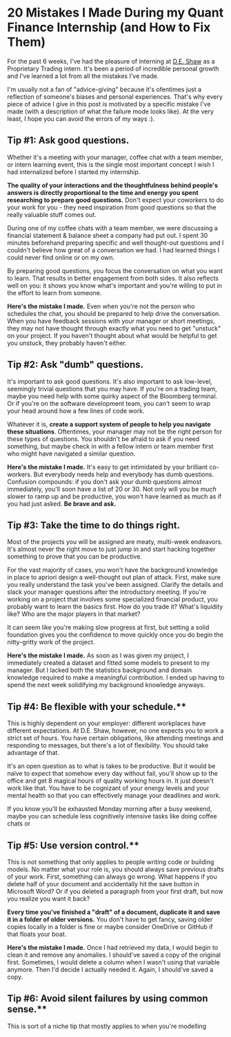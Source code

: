 # 20 Mistakes I Made During my Quant Finance Internship (and How to Fix Them)

For the past 6 weeks, I've had the pleasure of interning at [D.E. Shaw](https://www.deshaw.com/who-we-are) as a Proprietary Trading intern. It's been a period of incredible personal growth and I've learned a lot from all the mistakes I've made.

I'm usually not a fan of "advice-giving" because it's ofentimes just a reflection of someone's biases and personal experiences. That's why every piece of advice I give in this post is motivated by a specific mistake I've made (with a description of what the failure mode looks like). At the very least, I hope you can avoid the errors of my ways :). 

## Tip #1: Ask good questions.

Whether it's a meeting with your manager, coffee chat with a team member, or intern learning event, this is the single most important concept I wish I had internalized before I started my internship.

**The quality of your interactions and the thoughtfulness behind people's answers is directly proportional to the time and energy you spent researching to prepare good questions.** Don't expect your coworkers to do your work for you - they need inspiration from good questions so that the really valuable stuff comes out. 

During one of my coffee chats with a team member, we were discussing a financial statement & balance sheet a company had put out. I spent 30 minutes beforehand preparing specific and well thought-out questions and I couldn't believe how great of a conversation we had. I had learned things I could never find online or on my own.

By preparing good questions, you focus the conversation on what you want to learn. That results in better engagement from both sides. It also reflects well on you: it shows you know what's important and you're willing to put in the effort to learn from someone. 

**Here's the mistake I made.** Even when you're not the person who schedules the chat, you should be prepared to help drive the conversation. When you have feedback sessions with your manager or short meetings, they may not have thought through exactly what you need to get "unstuck" on your project. If you haven't  thought about what would be helpful to get you unstuck, they probably haven't either.

## Tip #2: Ask "dumb" questions.

It's important to ask good questions. It's also important to ask low-level, seemingly trivial questions that you may have. If you're on a trading team, maybe you need help with some quirky aspect of the Bloomberg terminal. Or if you're on the software development team, you can't seem to wrap your head around how a few lines of code work. 

Whatever it is, **create a support system of people to help you navigate these situations**. Oftentimes, your manager may not be the right person for these types of questions. You shouldn't be afraid to ask if you need something, but maybe check in with a fellow intern or team member first who might have navigated a similar question.

**Here's the mistake I made.** It's easy to get intimidated by your brilliant co-workers. But everybody needs help and everybody has dumb questions. Confusion compounds: if you don't ask your dumb questions almost immediately, you'll soon have a list of 20 or 30. Not only will you be *much* slower to ramp up and be productive, you won't have learned as much as if you had just asked. **Be brave and ask.**

## Tip #3: Take the time to do things right.

Most of the projects you will be assigned are meaty, multi-week endeavors. It's almost never the right move to just jump in and start hacking together something to prove that you can be productive. 

For the vast majority of cases, you won't have the background knowledge in place to apriori design a well-thought out plan of attack. First, make sure you really understand the task you've been assigned. Clarify the details and slack your manager questions after the introductory meeting. If you're working on a project that involves some specialized financial product, you probably want to learn the basics first. How do you trade it? What's liquidity like? Who are the major players in that market? 

It can seem like you're making slow progress at first, but setting a solid foundation gives you the confidence to move quickly once you do begin the nitty-gritty work of the project.

**Here's the mistake I made.** As soon as I was given my project, I immediately created a dataset and fitted some models to present to my manager. But I lacked both the statistics background and domain knowledge required to make a meaningful contribution. I ended up having to spend the next week solidifying my background knowledge anyways.

## Tip #4: Be flexible with your schedule.** 

This is highly dependent on your employer: different workplaces have different expectations. At D.E. Shaw, however, no one expects you to work a strict set of hours. You have certain obligations, like attending meetings and responding to messages, but there's a lot of flexibility. You should take advantage of that. 

It's an open question as to what is takes to be productive. But it would be naïve to expect that somehow every day without fail, you'll show up to the office and get 8 magical hours of quality working hours in. It just doesn't work like that. You have to be cognizant of your energy levels and your mental health so that you can effectively manage your deadlines and work.

If you know you'll be exhausted Monday morning after a busy weekend, maybe you can schedule less cognitively intensive tasks like doing coffee chats or 


## Tip #5: Use version control.** 

This is not something that only applies to people writing code or building models. No matter what your role is, you should always save previous drafts of your work. First, something can always go wrong. What happens if you delete half of your document and accidentally hit the save button in Microsoft Word? Or if you deleted a paragraph from your first draft, but now you realize you want it back? 

**Every time you've finished a "draft" of a document, duplicate it and save it in a folder of older versions.** You don't have to get fancy, saving older copies locally in a folder is fine or maybe consider OneDrive or GitHub if that floats your boat.

**Here's the mistake I made.** Once I had retrieved my data, I would begin to clean it and remove any anomalies. I should've saved a copy of the original first. Sometimes, I would delete a column when I wasn't using that variable anymore. Then I'd decide I actually needed it. Again, I should've saved a copy.

## Tip #6: Avoid silent failures by using common sense.** 

This is sort of a niche tip that mostly applies to when you're modelling 





